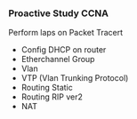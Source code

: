 ### Proactive Study CCNA 
Perform laps on Packet Tracert
- Config DHCP on router
- Etherchannel Group
- Vlan
- VTP (Vlan Trunking Protocol)
- Routing Static
- Routing RIP ver2
- NAT 

